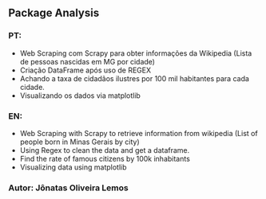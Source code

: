 ## Package Analysis
### PT:
- Web Scraping com Scrapy para obter informações da Wikipedia (Lista de pessoas nascidas em MG por cidade)
- Criação DataFrame após uso de REGEX
- Achando a taxa de cidadãos ilustres por 100 mil habitantes para cada cidade.
- Visualizando os dados via matplotlib
### EN:
- Web Scraping with Scrapy to retrieve information from wikipedia (List of people born in Minas Gerais by city)
- Using Regex to clean the data and get a dataframe.
- Find the rate of famous citizens by 100k inhabitants
- Visualizing data using matplotlib

### Autor: Jônatas Oliveira Lemos
